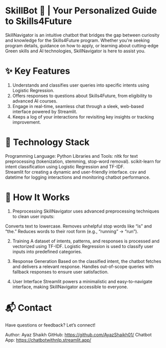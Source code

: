 # SkillBot 🤖 | Your Personalized Guide to Skills4Future

SkillNavigator is an intuitive chatbot that bridges the gap between curiosity and knowledge for the Skills4Future program. Whether you're seeking program details, guidance on how to apply, or learning about cutting-edge Green skills and AI technologies, SkillNavigator is here to assist you.

# ✨ Key Features

1. Understands and classifies user queries into specific intents using Logistic Regression.
2. Offers responses to questions about Skills4Future, from eligibility to advanced AI courses.
3. Engage in real-time, seamless chat through a sleek, web-based interface powered by Streamlit.
4. Keeps a log of your interactions for revisiting key insights or tracking improvement.

# 🔧 Technology Stack
Programming Language: Python
Libraries and Tools:
    nltk for text preprocessing (tokenization, stemming, stop-word removal).
    scikit-learn for intent classification using Logistic Regression and TF-IDF.    
    Streamlit for creating a dynamic and user-friendly interface.
    csv and datetime for logging interactions and monitoring chatbot performance.

# 🚀 How It Works
1. Preprocessing
SkillNavigator uses advanced preprocessing techniques to clean user inputs:

Converts text to lowercase.
Removes unhelpful stop words like “is” and “the.”
Reduces words to their root form (e.g., “running” → “run”).

2. Training
A dataset of intents, patterns, and responses is processed and vectorized using TF-IDF.
Logistic Regression is used to classify user inputs into predefined categories.

3. Response Generation
Based on the classified intent, the chatbot fetches and delivers a relevant response.
Handles out-of-scope queries with fallback responses to ensure user satisfaction.

4. User Interface
Streamlit powers a minimalistic and easy-to-navigate interface, making SkillNavigator accessible to everyone.

# 📬 Contact
Have questions or feedback? Let’s connect!

Author: Ayaz Shaikh
GitHub: https://github.com/AyazShaikh01/
Chatbot App: https://chatbotwithnlp.streamlit.app/